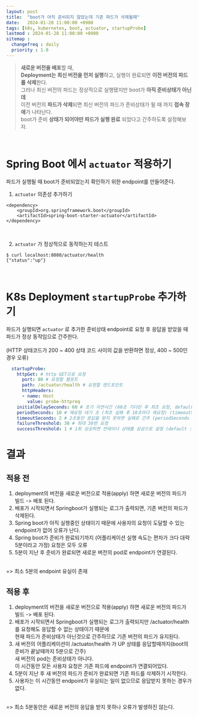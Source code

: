 ```yaml
---
layout: post
title:  "boot가 아직 준비되지 않았는데 기존 파드가 삭제될때"
date:   2024-01-28 11:00:00 +0900
tags: [k8s, kubernetes, boot, actuator, startupProbe]
lastmod : 2024-01-28 11:00:00 +0900
sitemap :
  changefreq : daily
  priority : 1.0
---
```

>**새로운 버전을 배포**할 때, <br>
>**Deployment는 최신 버전을 먼저 실행**하고, 실행이 완료되면 **이전 버전의 파드를 삭제**한다.<br>
>그러나 최신 버전의 파드는 정상적으로 실행됐지만 boot가 **아직 준비상태가 아닌데** <br>
>이전 버전의 **파드가 삭제**되면 최신 버전의 파드가 준비상태가 될 때 까지 **접속 장애**가 나타난다.<br>
>boot가 준비 **상태가 되어야만 파드가 실행 완료** 되었다고 간주하도록 설정해보자.

<br>

# Spring Boot 에서  `actuator` 적용하기

파드가 실행될 때 boot가 준비되었는지 확인하기 위한 endpoint를 만들어준다.

1. `actuator` 의존성 추가하기

``` maven
<dependency>
	<groupId>org.springframework.boot</groupId>
	<artifactId>spring-boot-starter-actuator</artifactId>
</dependency>
```

<br>

2. `actuator` 가 정상적으로 동작하는지 테스트

``` shell
$ curl localhost:8080/actuator/health
{"status":"up"}
```

<br>

# K8s Deployment `startupProbe` 추가하기

파드가 실행되면 `actuator` 로 추가한 준비상태 endpoint로 요청 후 응답을 받았을 때 파드가 정상 동작임으로 간주한다.<br>
<br>
(HTTP 상태코드가 200 ~ 400 상태 코드 사이의 값을 반환하면 정상,  400 ~ 500인 경우 오류)

```yaml
  startupProbe:
	httpGet: # http GET으로 요청
	  port: 80 # 요청할 웹포트
	  path: /actuator/health # 요청할 엔드포인트
	  httpHeaders:
	  - name: Host
	    value: probe-httpreq
	initialDelaySeconds: 60 # 초기 지연시간 (60초 기다린 후 최초 요청, default:0)
	periodSeconds: 10 # 재요청 대기 초 (최초 실패 후 10초마다 재요청) (timeoutSeconds 보다 커야함, default:10)
	timeoutSeconds: 2 # 2초동안 응답을 받지 못하면 실패로 간주 (periodSeconds 보다 작아야함, default:1)
	failureThreshold: 30 # 최대 30번 요청
	successThreshold: 1 # 1회 성공하면 컨테이너 상태를 성공으로 설정 (default : 1)
```
# 결과
## 적용 전
1. deployment의 버전을 새로운 버전으로 적용(apply) 하면 새로운 버전의 파드가 빌드 -> 배포 된다.
2. 배포가 시작되면서 Springboot가 실행되는 로그가 출력되면, 기존 버전의 파드가 삭제된다.
3. Spring boot가 아직 실행중인 상태이기 때문에 사용자의 요청이 도달할 수 있는 endpoint가 없어 오류가 난다.
4. Spring boot가 준비가 완료되기까지 (어플리케이션 실행 속도는 편차가 크다 대략 5분이라고 가정) 요청은 모두 오류
5. 5분이 지난 후 준비가 완료되면 새로운 버전의 pod로 endpoint가 연결된다.

<br>
   => 최소 5분의 endpoint 유실이 존재

## 적용 후
1. deployment의 버전을 새로운 버전으로 적용(apply) 하면 새로운 버전의 파드가 빌드 -> 배포 된다.
2. 배포가 시작되면서 Springboot가 실행되는 로그가 출력되지만 /actuator/health 를 요청해도 응답할 수 없는 상태이기 때문에<br>현재 파드가 준비상태가 아닌것으로 간주하므로 기존 버전의 파드가 유지된다.
3. 새 버전의 어플리케이션이 /actuator/health 가 UP 상태를 응답할때까지(boot의 준비가 끝날때까지 5분으로 간주)<br>새 버전의 pod는 준비상태가 아니다.<br>이 시간동안 모든 사용자 요청은 기존 파드에 endpoint가 연결되어있다.
4. 5분이 지난 후 새 버전의 파드가 준비가 완료되면 기존 파드를 삭제하기 시작한다.
5. 사용자는 이 시간동안 endpoint가 유실되는 일이 없으므로 응답받지 못하는 경우가 없다.

<br>
   => 최소 5분동안은 새로운 버전의 응답을 받지 못하나 오류가 발생하진 않는다.

